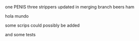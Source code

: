 one
PENIS
three
strippers updated in merging branch
beers
ham

hola mundo

some scrips could possibly be added

and some tests